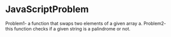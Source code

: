# JavaScriptProblem
Problem1- a function that swaps two elements of a given array a.
Problem2- this function checks if a given string is a palindrome or not.
